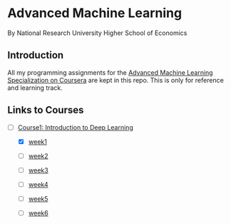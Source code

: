 # Advanced Machine Learning 
By National Research University Higher School of Economics

## Introduction

All my programming assignments for the [Advanced Machine Learning Specialization on Coursera](https://www.coursera.org/specializations/aml) are kept in this repo. This is only for reference and learning track.

## Links to Courses

- [ ] [Course1: Introduction to Deep Learning](https://github.com/zyunsg/Advanced-machine-learning/tree/master/course1)
  - [x] [week1](https://github.com/zyunsg/Advanced-machine-learning/tree/master/course1/week1)
  - [ ] [week2](https://github.com/zyunsg/Advanced-machine-learning/tree/master/course1/week2)
  - [ ] [week3](https://github.com/zyunsg/Advanced-machine-learning/tree/master/course1/week3)
  - [ ] [week4](https://github.com/zyunsg/Advanced-machine-learning/tree/master/course1/week4)
  - [ ] [week5](https://github.com/zyunsg/Advanced-machine-learning/tree/master/course1/week5)
  - [ ] [week6](https://github.com/zyunsg/Advanced-machine-learning/tree/master/course1/week6)
  


  

